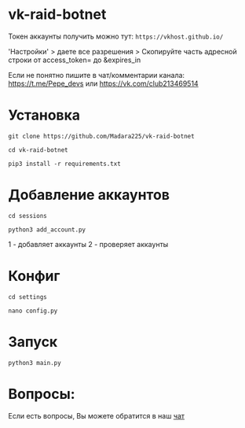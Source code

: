 # vk-raid-botnet

Токен аккаунты получить можно тут:
`https://vkhost.github.io/`

'Настройки' > даете все разрешения > Скопируйте часть адресной строки от access_token= до &expires_in 

Если не понятно пишите в чат/комментарии канала: https://t.me/Pepe_devs или https://vk.com/club213469514

# Установка

`git clone https://github.com/Madara225/vk-raid-botnet`

`cd vk-raid-botnet`

`pip3 install -r requirements.txt`

# Добавление аккаунтов

`cd sessions`

`python3 add_account.py`

1 - добавляет аккаунты
2 - проверяет аккаунты

# Конфиг

`cd settings`

`nano config.py`

# Запуск

`python3 main.py`

# Вопросы:

Если есть вопросы, Вы можете обратится в наш [чат](https://t.me/pepe_devs)

